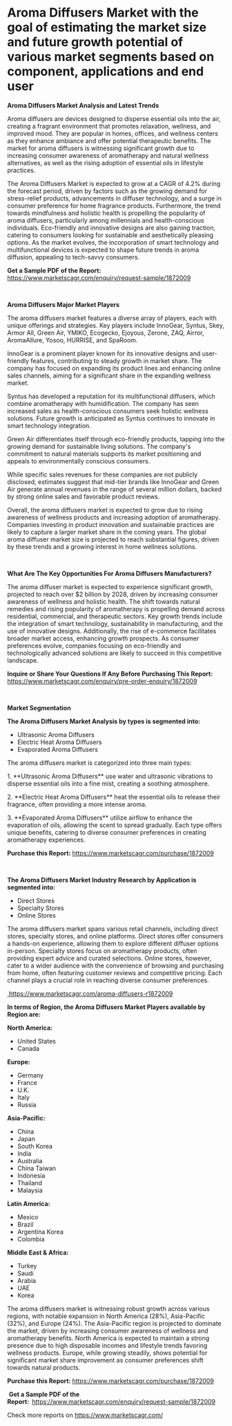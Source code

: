 <p><h1>Aroma Diffusers Market with the goal of estimating the market size and future growth potential of various market segments based on component, applications and end user</h1></p><p><strong>Aroma Diffusers Market Analysis and Latest Trends</strong></p>
<p><p>Aroma diffusers are devices designed to disperse essential oils into the air, creating a fragrant environment that promotes relaxation, wellness, and improved mood. They are popular in homes, offices, and wellness centers as they enhance ambiance and offer potential therapeutic benefits. The market for aroma diffusers is witnessing significant growth due to increasing consumer awareness of aromatherapy and natural wellness alternatives, as well as the rising adoption of essential oils in lifestyle practices.</p><p>The Aroma Diffusers Market is expected to grow at a CAGR of 4.2% during the forecast period, driven by factors such as the growing demand for stress-relief products, advancements in diffuser technology, and a surge in consumer preference for home fragrance products. Furthermore, the trend towards mindfulness and holistic health is propelling the popularity of aroma diffusers, particularly among millennials and health-conscious individuals. Eco-friendly and innovative designs are also gaining traction, catering to consumers looking for sustainable and aesthetically pleasing options. As the market evolves, the incorporation of smart technology and multifunctional devices is expected to shape future trends in aroma diffusion, appealing to tech-savvy consumers.</p></p>
<p><strong>Get a Sample PDF of the Report:&nbsp;</strong> <a href="https://www.marketscagr.com/enquiry/request-sample/1872009?utm_campaign=2648&utm_medium=2&utm_source=Github&utm_content=ia&utm_term=04042025&utm_id=aroma-diffusers">https://www.marketscagr.com/enquiry/request-sample/1872009</a></p>
<p>&nbsp;</p>
<p><strong>Aroma Diffusers Major Market Players</strong></p>
<p><p>The aroma diffusers market features a diverse array of players, each with unique offerings and strategies. Key players include InnoGear, Syntus, Skey, Armor All, Green Air, YMIKO, Ecogecko, Ejoyous, Zerone, ZAQ, Airror, AromaAllure, Yosoo, HURRISE, and SpaRoom.</p><p>InnoGear is a prominent player known for its innovative designs and user-friendly features, contributing to steady growth in market share. The company has focused on expanding its product lines and enhancing online sales channels, aiming for a significant share in the expanding wellness market.</p><p>Syntus has developed a reputation for its multifunctional diffusers, which combine aromatherapy with humidification. The company has seen increased sales as health-conscious consumers seek holistic wellness solutions. Future growth is anticipated as Syntus continues to innovate in smart technology integration.</p><p>Green Air differentiates itself through eco-friendly products, tapping into the growing demand for sustainable living solutions. The company's commitment to natural materials supports its market positioning and appeals to environmentally conscious consumers.</p><p>While specific sales revenues for these companies are not publicly disclosed, estimates suggest that mid-tier brands like InnoGear and Green Air generate annual revenues in the range of several million dollars, backed by strong online sales and favorable product reviews.</p><p>Overall, the aroma diffusers market is expected to grow due to rising awareness of wellness products and increasing adoption of aromatherapy. Companies investing in product innovation and sustainable practices are likely to capture a larger market share in the coming years. The global aroma diffuser market size is projected to reach substantial figures, driven by these trends and a growing interest in home wellness solutions.</p></p>
<p>&nbsp;</p>
<p><strong>What Are The Key Opportunities For Aroma Diffusers Manufacturers?</strong></p>
<p><p>The aroma diffuser market is expected to experience significant growth, projected to reach over $2 billion by 2028, driven by increasing consumer awareness of wellness and holistic health. The shift towards natural remedies and rising popularity of aromatherapy is propelling demand across residential, commercial, and therapeutic sectors. Key growth trends include the integration of smart technology, sustainability in manufacturing, and the use of innovative designs. Additionally, the rise of e-commerce facilitates broader market access, enhancing growth prospects. As consumer preferences evolve, companies focusing on eco-friendly and technologically advanced solutions are likely to succeed in this competitive landscape.</p></p>
<p><strong>Inquire or Share Your Questions If Any Before Purchasing This Report:</strong> <a href="https://www.marketscagr.com/enquiry/pre-order-enquiry/1872009?utm_campaign=2648&utm_medium=2&utm_source=Github&utm_content=ia&utm_term=04042025&utm_id=aroma-diffusers">https://www.marketscagr.com/enquiry/pre-order-enquiry/1872009</a></p>
<p>&nbsp;</p>
<p><strong>Market Segmentation</strong></p>
<p><strong>The Aroma Diffusers Market Analysis by types is segmented into:</strong></p>
<p><ul><li>Ultrasonic Aroma Diffusers</li><li>Electric Heat Aroma Diffusers</li><li>Evaporated Aroma Diffusers</li></ul></p>
<p><p>The aroma diffusers market is categorized into three main types: </p><p>1. **Ultrasonic Aroma Diffusers** use water and ultrasonic vibrations to disperse essential oils into a fine mist, creating a soothing atmosphere.</p><p>2. **Electric Heat Aroma Diffusers** heat the essential oils to release their fragrance, often providing a more intense aroma.</p><p>3. **Evaporated Aroma Diffusers** utilize airflow to enhance the evaporation of oils, allowing the scent to spread gradually. Each type offers unique benefits, catering to diverse consumer preferences in creating aromatherapy experiences.</p></p>
<p><strong>Purchase this Report:&nbsp;</strong><a href="https://www.marketscagr.com/purchase/1872009?utm_campaign=2648&utm_medium=2&utm_source=Github&utm_content=ia&utm_term=04042025&utm_id=aroma-diffusers">https://www.marketscagr.com/purchase/1872009</a></p>
<p>&nbsp;</p>
<p><strong>The Aroma Diffusers Market Industry Research by Application is segmented into:</strong></p>
<p><ul><li>Direct Stores</li><li>Specialty Stores</li><li>Online Stores</li></ul></p>
<p><p>The aroma diffusers market spans various retail channels, including direct stores, specialty stores, and online platforms. Direct stores offer consumers a hands-on experience, allowing them to explore different diffuser options in-person. Specialty stores focus on aromatherapy products, often providing expert advice and curated selections. Online stores, however, cater to a wider audience with the convenience of browsing and purchasing from home, often featuring customer reviews and competitive pricing. Each channel plays a crucial role in reaching diverse consumer preferences.</p></p>
<p><a href="https://www.marketscagr.com/aroma-diffusers-r1872009?utm_campaign=2648&utm_medium=2&utm_source=Github&utm_content=ia&utm_term=04042025&utm_id=aroma-diffusers">&nbsp;https://www.marketscagr.com/aroma-diffusers-r1872009</a></p>
<p><strong>In terms of Region, the Aroma Diffusers Market Players available by Region are:</strong></p>
<p>
    <p> <strong> North America: </strong>
        <ul>
            <li>United States</li>
            <li>Canada</li>
        </ul>
        </p> 
    <p> <strong> Europe: </strong>
        <ul>
            <li>Germany</li>
            <li>France</li>
            <li>U.K.</li>
            <li>Italy</li>
            <li>Russia</li>
        </ul>
        </p> 
    <p> <strong> Asia-Pacific: </strong>
        <ul>
            <li>China</li>
            <li>Japan</li>
            <li>South Korea</li>
            <li>India</li>
            <li>Australia</li>
            <li>China Taiwan</li>
            <li>Indonesia</li>
            <li>Thailand</li>
            <li>Malaysia</li>
        </ul>
        </p> 
    <p> <strong> Latin America: </strong>
        <ul>
            <li>Mexico</li>
            <li>Brazil</li>
            <li>Argentina Korea</li>
            <li>Colombia</li>
        </ul>
        </p> 
    <p> <strong> Middle East & Africa: </strong>
        <ul>
            <li>Turkey</li>
            <li>Saudi</li>
            <li>Arabia</li>
            <li>UAE</li>
            <li>Korea</li>
        </ul>
    </p>
    </p>
<p><p>The aroma diffusers market is witnessing robust growth across various regions, with notable expansion in North America (28%), Asia-Pacific (32%), and Europe (24%). The Asia-Pacific region is projected to dominate the market, driven by increasing consumer awareness of wellness and aromatherapy benefits. North America is expected to maintain a strong presence due to high disposable incomes and lifestyle trends favoring wellness products. Europe, while growing steadily, shows potential for significant market share improvement as consumer preferences shift towards natural products.</p></p>
<p><strong>Purchase this Report: </strong><a href="https://www.marketscagr.com/purchase/1872009?utm_campaign=2648&utm_medium=2&utm_source=Github&utm_content=ia&utm_term=04042025&utm_id=aroma-diffusers">https://www.marketscagr.com/purchase/1872009</a></p>
<p>&nbsp;<strong>Get a Sample PDF of the Report:&nbsp;&nbsp;</strong><a href="https://www.marketscagr.com/enquiry/request-sample/1872009?utm_campaign=2648&utm_medium=2&utm_source=Github&utm_content=ia&utm_term=04042025&utm_id=aroma-diffusers">https://www.marketscagr.com/enquiry/request-sample/1872009</a></p>
<p><strong></strong></p>
<p>Check more reports on <a href="https://www.marketscagr.com/?utm_campaign=2648&utm_medium=2&utm_source=Github&utm_content=ia&utm_term=04042025&utm_id=aroma-diffusers">https://www.marketscagr.com/</a></p>